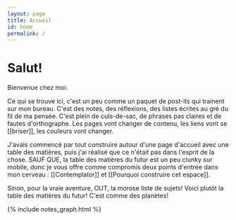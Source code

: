 ```yaml
---
layout: page
title: Accueil
id: home
permalink: /
---
```


# Salut!

Bienvenue chez moi.

Ce qui se trouve ici, c'est un peu comme un paquet de post-its qui trainent sur mon bureau. C'est des notes, des réflexions, des listes écrites au gré du fil de ma pensée. C'est plein de culs-de-sac, de phrases pas claires et de fautes d'orthographe. Les pages vont changer de contenu, les liens vont se [[briser]], les couleurs vont changer.

J'avais commencé par tout construire autour d'une page d'accueil avec une table des matières, puis j'ai réalisé que ce n'était pas dans l'esprit de la chose. SAUF QUE, la table des matières du futur est un peu clunky sur mobile, donc je vous offre comme compromis deux points d'entrée dans mon cerveau : [[Contemplator]] et [[Pourquoi construire cet espace]].

Sinon, pour la vraie aventure, OUT, la morose liste de sujets! Voici plutôt la table des matières du futur! C'est comme des planètes!

{% include notes_graph.html %}

<!-- disable max-width so notes_graph is displayed correctly

<style>
  .wrapper {
    max-width: 46em;
  }
</style>

!-->
